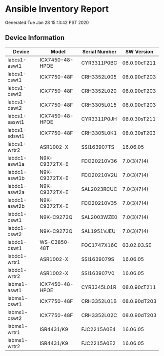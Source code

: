 # Ansible Inventory Report
Generated Tue Jan 28 15:13:42 PST 2020

## Device Information

| Device | Model | Serial Number | SW Version |
|--------|-------|---------------|---------|
| labcs1-aswt1 | ICX7450-48-HPOE | CYR3311P0BC | 08.0.90cT211 |
| labcs1-cswt1 | ICX7750-48F | CRH3352L005 | 08.0.90cT203 |
| labcs1-cswt2 | ICX7750-48F | CRH3352L020 | 08.0.90cT203 |
| labcs1-dswt2 | ICX7750-48F | CRH3305L015 | 08.0.90cT203 |
| labcs1-saswt1 | ICX7450-48-HPOE | CYR3311P0JH | 08.0.30sT211 |
| labcs1-sdswt1 | ICX7750-48F | CRH3305L0K1 | 08.0.30sT203 |
| labcs1-wrtr2 | ASR1002-X | SSI163907TS | 16.06.05 |
| labdc1-aswt1a | N9K-C9372TX-E | FDO20210V36 | 7.0(3)I7(4) |
| labdc1-aswt1b | N9K-C9372TX-E | FDO20210V2U | 7.0(3)I7(4) |
| labdc1-aswt2a | N9K-C9372TX-E | SAL2023RCUC | 7.0(3)I7(4) |
| labdc1-aswt2b | N9K-C9372TX-E | FDO20210V35 | 7.0(3)I7(4) |
| labdc1-cswt1 | N9K-C9272Q | SAL2003WZE0 | 7.0(3)I7(4) |
| labdc1-cswt2 | N9K-C9272Q | SAL1951VJEU | 7.0(3)I7(4) |
| labdc1-dswt1 | WS-C3850-48T | FOC1747X16C | 03.02.03.SE |
| labdc1-wrtr1 | ASR1002-X | SSI1639079S | 16.06.05 |
| labdc1-wrtr2 | ASR1002-X | SSI163907V0 | 16.06.05 |
| labms1-aswt1 | ICX7450-48-HPOE | CYR3345L01R | 08.0.90cT211 |
| labms1-cswt1 | ICX7750-48F | CRH3352L01B | 08.0.90dT203 |
| labms1-cswt2 | ICX7750-48F | CRH3352L02C | 08.0.90dT203 |
| labms1-wrtr1 | ISR4431/K9 | FJC2215A0E4 | 16.06.05 |
| labms1-wrtr2 | ISR4431/K9 | FJC2215A0E2 | 16.06.05 |

